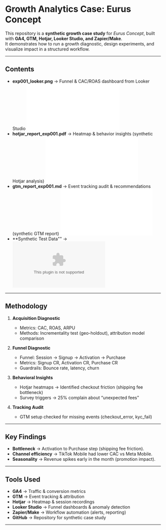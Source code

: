 # Growth Analytics Case: Eurus Concept  

This repository is a **synthetic growth case study** for *Eurus Concept*, built with **GA4, GTM, Hotjar, Looker Studio, and Zapier/Make**.  
It demonstrates how to run a growth diagnostic, design experiments, and visualize impact in a structured workflow.  

---

## Contents  
- **exp001_looker.png** → Funnel & CAC/ROAS dashboard from Looker Studio  ![Eurus-Concept---Growth-Funnel-Optimization-Project](/EXP1/Eurus_Looker_.pdf)
- **hotjar_report_exp001.pdf** → Heatmap & behavior insights (synthetic Hotjar analysis)  ![Eurus-Concept---Growth-Funnel-Optimization-Project](/EXP1/exp002_hotjar_report.pdf)
- **gtm_report_exp001.md** → Event tracking audit & recommendations (synthetic GTM report)   ![Eurus-Concept---Growth-Funnel-Optimization-Project](/EXP1/exp003_gtm_report.pdf)
- **Synthetic Test Data"" → ![Eurus-Concept---Growth-Funnel-Optimization-Project](/EXP1/sessions_daily.csv)

---

## Methodology  

1. **Acquisition Diagnostic**  
   - Metrics: CAC, ROAS, ARPU
   - Methods: Incrementality test (geo-holdout), attribution model comparison  

2. **Funnel Diagnostic**  
   - Funnel: Session → Signup → Activation → Purchase  
   - Metrics: Signup CR, Activation CR, Purchase CR  
   - Guardrails: Bounce rate, latency, churn  

3. **Behavioral Insights**  
   - Hotjar heatmaps → Identified checkout friction (shipping fee bottleneck)  
   - Survey triggers → 25% complain about “unexpected fees”  

4. **Tracking Audit**  
   - GTM setup checked for missing events (checkout_error, kyc_fail)  
 

---

## Key Findings  

- **Bottleneck** → Activation to Purchase step (shipping fee friction).  
- **Channel efficiency** → TikTok Mobile had lower CAC vs Meta Mobile.  
- **Seasonality** → Revenue spikes early in the month (promotion impact).  

---

## Tools Used  
- **GA4** → Traffic & conversion metrics  
- **GTM** → Event tracking & attribution  
- **Hotjar** → Heatmap & session recordings  
- **Looker Studio** → Funnel dashboards & anomaly detection  
- **Zapier/Make** → Workflow automation (alerts, reporting)  
- **GitHub** → Repository for synthetic case study  

---
